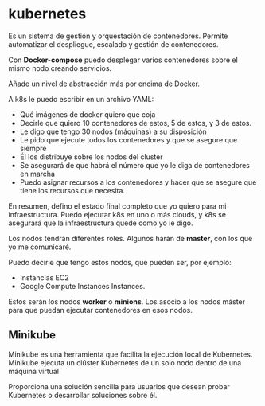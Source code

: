 # kubernetes

Es un sistema de gestión y orquestación de contenedores. Permite automatizar el despliegue, escalado y gestión de contenedores.

Con **Docker-compose** puedo desplegar varios contenedores sobre el mismo nodo
creando servicios.

Añade un nivel de abstracción más por encima de Docker.

A k8s le puedo escribir en un archivo YAML:

- Qué imágenes de docker quiero que coja
- Decirle que quiero 10 contenedores de estos, 5 de estos, y 3 de estos.
- Le digo que tengo 30 nodos (máquinas) a su disposición
- Le pido que ejecute todos los contenedores y que se asegure que siempre
- Él los distribuye sobre los nodos del cluster
- Se asegurará de que habrá el número que yo le diga de contenedores en marcha
- Puedo asignar recursos a los contenedores y hacer que se asegure que tiene los recursos que necesita.

En resumen, defino el estado final completo que yo quiero para mi infraestructura.
Puedo ejecutar k8s en uno o más clouds, y k8s se asegurará que la infraestructura
quede como yo le digo.

Los nodos tendrán diferentes roles. Algunos harán de **master**, con los que yo me comunicaré.

Puedo decirle que tengo estos nodos, que pueden ser, por ejemplo:

- Instancias EC2
- Google Compute Instances
Instances.

Estos serán los nodos **worker** o **minions**.
Los asocio a los nodos máster para que puedan ejecutar contenedores en esos nodos.

## Minikube

Minikube es una herramienta que facilita la ejecución local de Kubernetes. Minikube ejecuta un clúster Kubernetes de un solo nodo dentro de una máquina virtual 

Proporciona una solución sencilla para usuarios que desean probar Kubernetes o desarrollar soluciones sobre él.
